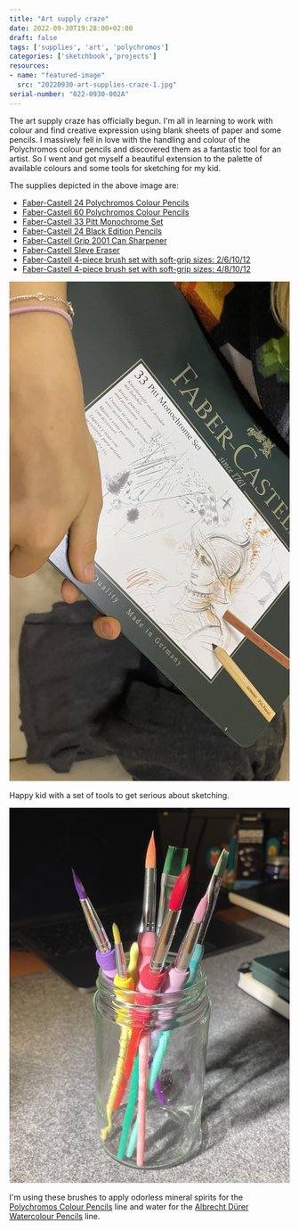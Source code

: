 ```yaml
---
title: "Art supply craze"
date: 2022-09-30T19:28:00+02:00
draft: false
tags: ['supplies', 'art', 'polychromos']
categories: ['sketchbook','projects']
resources:
- name: "featured-image"
  src: "20220930-art-supplies-craze-1.jpg"
serial-number: "022-0930-002A"
---
```


The art supply craze has officially begun. I'm all in learning to work with colour and find creative expression using blank sheets of paper and some pencils. I massively fell in love with the handling and colour of the Polychromos colour pencils and discovered them as a fantastic tool for an artist. So I went and got myself a beautiful extension to the palette of available colours and some tools for sketching for my kid.

The supplies depicted in the above image are:

- [Faber-Castell 24 Polychromos Colour Pencils](https://www.faber-castell.de/produkte/PolychromosFarbstift24erMetalletui/110024)
- [Faber-Castell 60 Polychromos Colour Pencils](https://www.faber-castell.de/produkte/PolychromosFarbstift60erMetalletui/110060)
- [Faber-Castell 33 Pitt Monochrome Set](https://www.faber-castell.de/produkte/PittMonochromeSet33erMetalletui/112977)
- [Faber-Castell 24 Black Edition Pencils](https://www.faber-castell.de/produkte/BlackEditionBuntstifte24erKartonetui/116424)
- [Faber-Castell Grip 2001 Can Sharpener](https://www.faber-castell.de/produkte/Grip2001Dreifachspitzdosesilber/183800)
- [Faber-Castell Sleve Eraser](https://www.faber-castell.de/produkte/SleeveRadierergr%c3%bcn/182402)
- [Faber-Castell 4-piece brush set with soft-grip sizes: 2/6/10/12](https://www.faber-castell.de/produkte/PinselmitSofttouchGriffst%c3%bcck4erSetGr%c3%b6%c3%9fen261012/481600)
- [Faber-Castell 4-piece brush set with soft-grip sizes: 4/8/10/12](https://www.faber-castell.de/produkte/SoftTouchPinselGr%c3%b6%c3%9fen481012/481620)

![alt text](20220930-art-supplies-craze-2.jpg "Faber-Castell 33 Pitt Monochrome Set.")

Happy kid with a set of tools to get serious about sketching.

![alt text](20220930-art-supplies-craze-3.jpg "Faber-Castell soft-grip brushes. Complete set.")

I'm using these brushes to apply odorless mineral spirits for the [Polychromos Colour Pencils](https://www.faber-castell.de/produkte/polychromos-kuenstlerfarbstifte/buntstifte) line and water for the [Albrecht Dürer Watercolour Pencils](https://www.faber-castell.de/produkte/albrecht-duerer/buntstifte) line.
